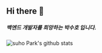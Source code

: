 ## Hi there 👋

##### 백엔드 개발자를 희망하는 박수호 입니다.



<!-- ## Experience :punch:

##### 1. 동남정보보호지원센터 빅데이터 및 인공지능 기반 보안 기술의 이해 및 동향 수료 ( 2019.11.29 )
##### 2. 동명대학교 정보보호학과 졸업 ( 2014.03 ~ 2020.02 )
##### 3. 아이티윌 부산교육센터 빅데이터 활용 자바 파이썬 개발자 양성 수료 ( 2020.03 ~ 2020.09 )

--- 
-->

![suho Park's github stats](https://github-readme-stats.vercel.app/api?username=SbinSho&show_icons=true&theme=react)

<!--
**SbinSho/SbinSho** is a ✨ _special_ ✨ repository because its `README.md` (this file) appears on your GitHub profile.

Here are some ideas to get you started:

- 🔭 I’m currently working on ...
- 🌱 I’m currently learning ...
- 👯 I’m looking to collaborate on ...
- 🤔 I’m looking for help with ...
- 💬 Ask me about ...
- 📫 How to reach me: ...
- 😄 Pronouns: ...
- ⚡ Fun fact: ...
-->
